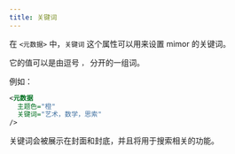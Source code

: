 ```yaml
---
title: 关键词
---
```


在 `<元数据>` 中，`关键词` 这个属性可以用来设置 mimor 的关键词。

它的值可以是由逗号 `，` 分开的一组词。

例如：

```xml
<元数据
  主题色="橙"
  关键词="艺术，数学，思索"
/>
```

关键词会被展示在封面和封底，并且将用于搜索相关的功能。
